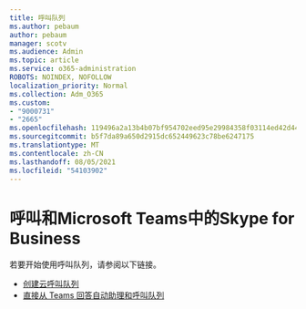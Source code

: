 ```yaml
---
title: 呼叫队列
ms.author: pebaum
author: pebaum
manager: scotv
ms.audience: Admin
ms.topic: article
ms.service: o365-administration
ROBOTS: NOINDEX, NOFOLLOW
localization_priority: Normal
ms.collection: Adm_O365
ms.custom:
- "9000731"
- "2665"
ms.openlocfilehash: 119496a2a13b4b07bf954702eed95e29984358f03114ed42d44c26a422292836
ms.sourcegitcommit: b5f7da89a650d2915dc652449623c78be6247175
ms.translationtype: MT
ms.contentlocale: zh-CN
ms.lasthandoff: 08/05/2021
ms.locfileid: "54103902"
---
```

# <a name="call-queues-in-microsoft-teams-and-skype-for-business"></a>呼叫和Microsoft Teams中的Skype for Business 

若要开始使用呼叫队列，请参阅以下链接。

- [创建云呼叫队列](https://docs.microsoft.com/microsoftteams/create-a-phone-system-call-queue)
- [直接从 Teams 回答自动助理和呼叫队列](https://docs.microsoft.com/microsoftteams/answer-auto-attendant-and-call-queue-calls)